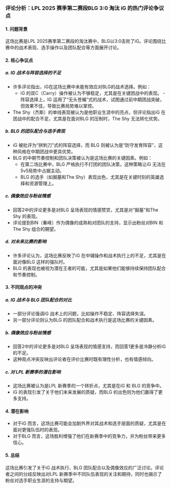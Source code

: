 ### 评论分析：LPL 2025 赛季第二赛段BLG 3:0 淘汰 iG 的热门评论争议点

#### 1. **问题背景**
这场比赛是LPL 2025赛季第二赛段的淘汰赛中，BLG以3:0击败了iG。评论围绕比赛中的战术表现、选手操作以及团队配合等方面展开讨论。

#### 2. **核心争议点**
##### a. **IG 战术与阵容选择的不足**
- 许多评论指出，iG在这场比赛中未能有效应对BLG的战术选择。例如：
  - iG 的双C（Carry）操作被认为不够稳定，尤其是在关键团战中的表现。
  -阵容选择上，IG 运用了“无头苍蝇”式的战术，试图通过前中期团战突破，但效果不佳，导致比赛局势难以掌控。
 - The Shy（杰斯）的单线表现被认为是他职业生涯中的亮点，但评论指出iG 在团战中的配合不足，尤其是在面对BLG 的压制时，The Shy 无法转化优势。

##### b. **BLG 的团队配合与选手表现**
- iG 被批评为“拼刺刀”式的阵容选择，而 BLG 则被认为是“防守发育阵容”，这种风格在中期团战中更具优势。
 - BLG 的中期节奏控制和团队决策被认为是这场比赛的关键因素。例如：
   - 在第二场比赛中，BLG 严格执行不打团的团队决策，这种策略让iG 无法在5v5局势中占据主动。
   - BLG 的选手（如掘墓和The Shy）表现出色，尤其是在关键时刻的英雄选择和资源管理上。

##### c. **偶像效应与粉丝情感**
- 回答2中的评论更多是对BLG 呈场表现的情感赞赏，尤其是对“掘墓”和The Shy 的表现。
 - 评论提到BIN（秦峰）作为偶像的成熟和对团队的支持，显示出粉丝对BIN 和 The Shy 组合的期望。

##### d. **对未来比赛的影响**
- 许多评论认为，这场比赛反映了iG 在中辅操作和战术执行上的不足，尤其是在面对像BLG 这样的强队时。
 - BLG 的表现也被视为潜在王者的可能，尤其是如果他们能够持续保持团队配合和节奏控制。

#### 3. **不同观点的冲突**
##### a. **IG 战术与 BLG 团队配合的对比**
- 一部分评论强调iG 战术上的问题，比如操作不稳定、阵容选择失误。
- 另一部分评论则认为BLG 的团队配合和战术执行是这场比赛的关键因素。

##### b. **偶像效应与粉丝情感**
- 回答2中的评论更多是对BLG 呈场表现的情感支持，而回答1更多是冷静分析iG 的不足。
 - 这种观点冲突反映出评论者在评价比赛时既有理性分析，也有情感倾向。

##### c. **对 LPL 新赛季的潜在影响**
- 这场比赛被认为是LPL 新赛季的一个转折点，尤其是在iG 和 BLG 的竞争中。
 - iG 的表现引发了关于他们未来发展的质疑，而BLG 的出色则为他们赢得了更多支持。

#### 4. **潜在影响**
- 对于iG 而言，这场比赛可能会加剧外界对其战术和选手层面的质疑，尤其是在面对更强队伍时的表现。
 - 对于BLG 而言，这场胜利增强了他们在新赛季中的竞争力，并为粉丝带来更多信心。

#### 5. **总结**
这场比赛引发了关于iG 战术执行、BLG 团队配合以及偶像效应的广泛讨论。评论者之间的分歧反映出对LPL 新赛季中不同队伍表现的关注和期待，同时也揭示了粉丝对选手职业生涯的支持与期望。